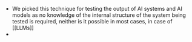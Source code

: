 - We picked this technique for testing the output of AI systems and AI models as no knowledge of the internal structure of the system being tested is required, neither is it possible in most cases, in case of [[LLMs]]
-